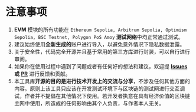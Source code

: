 # 注意事项

1. **EVM** 模块的所有功能在 `Ethereum Sepolia, Arbitrum Sepolia, Optimism Sepolia, BSC Testnet, Polygon PoS Amoy` **测试网络**中均正常通过测试。
2. 建议始终使用**全新生成的**账户进行导入，以避免意外情况下隐私数据泄露。
3. 关于安全性，代码完全开源并且基于常用的第三方库进行封装，可以自行进行审阅。
4. 如果你在使用过程中遇到了问题或者有任何好的想法和建议，欢迎提 [**Issues**](https://github.com/B1ue1nWh1te/Poseidon/issues) **或** [**PR**](https://github.com/B1ue1nWh1te/Poseidon/pulls) 进行反馈和贡献。
5. 本工具库**开源的目的是进行技术开发上的交流与分享**，不涉及任何其他方面的内容。原则上该工具只应该在开发测试环境下与区块链的测试网进行交互调试，作者并不提倡在其他情况下使用。若开发者执意在具有经济价值的区块链主网中使用，所造成的任何影响由其个人负责，与作者本人无关。

